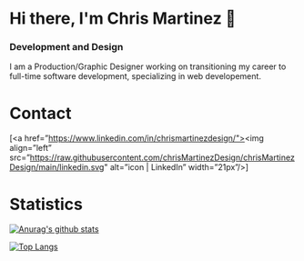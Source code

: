 # Hi there, I'm Chris Martinez 👋

### Development and Design

I am a Production/Graphic Designer working on transitioning my career to full-time software development, specializing in web developement.

# Contact

[<a href=”https://www.linkedin.com/in/chrismartinezdesign/"><img align=”left” src=”https://raw.githubusercontent.com/chrisMartinezDesign/chrisMartinezDesign/main/linkedin.svg" alt=”icon | LinkedIn” width=”21px”/></a>]

# Statistics

[![Anurag's github stats](https://github-readme-stats.vercel.app/api?username=chrisMartinezDesign)](https://github.com/anuraghazra/github-readme-stats)

[![Top Langs](https://github-readme-stats.vercel.app/api/top-langs/?username=chrisMartinezDesign)](https://github.com/yushi1007)


<!--
**ChrisMartinezDesign/ChrisMartinezDesign** is a ✨ _special_ ✨ repository because its `README.md` (this file) appears on your GitHub profile.

Here are some ideas to get you started:

- 🔭 I’m currently working on ...
- 🌱 I’m currently learning ...
- 👯 I’m looking to collaborate on ...
- 🤔 I’m looking for help with ...
- 💬 Ask me about ...
- 📫 How to reach me: ...
- 😄 Pronouns: ...
- ⚡ Fun fact: ...
-->
